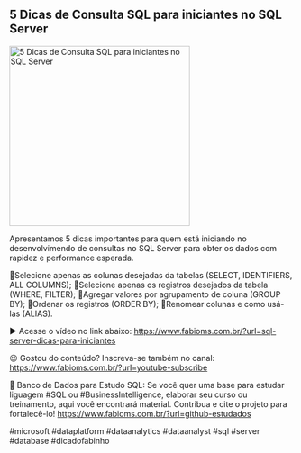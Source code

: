 ## 5 Dicas de Consulta SQL para iniciantes no SQL Server

<img src="https://fabioms.com.br//uploads/youtube/TNQy13xrrSk.png" alt="5 Dicas de Consulta SQL para iniciantes no SQL Server" title="SQL Server" width="320"/>

Apresentamos 5 dicas importantes para quem está iniciando no desenvolvimendo de consultas no SQL Server para obter os dados com rapidez e performance esperada.

🔹Selecione apenas as colunas desejadas da tabelas (SELECT, IDENTIFIERS, ALL COLUMNS);
🔹Selecione apenas os registros desejados da tabela (WHERE, FILTER);
🔹Agregar valores por agrupamento de coluna (GROUP BY);
🔹Ordenar os registros (ORDER BY);
🔹Renomear colunas e como usá-las (ALIAS).

▶️ Acesse o vídeo no link abaixo:
https://www.fabioms.com.br/?url=sql-server-dicas-para-iniciantes

😉 Gostou do conteúdo? Inscreva-se também no canal:
https://www.fabioms.com.br/?url=youtube-subscribe

🎁 Banco de Dados para Estudo SQL:
Se você quer uma base para estudar liguagem #SQL ou #BusinessIntelligence, elaborar seu curso ou treinamento, aqui você encontrará material. 
Contribua e cite o projeto para fortalecê-lo!
https://www.fabioms.com.br/?url=github-estudados

#microsoft #dataplatform #dataanalytics #dataanalyst #sql #server #database #dicadofabinho